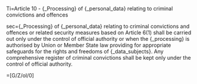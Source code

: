 Ti=Article 10 - {_Processing} of {_personal_data} relating to criminal convictions and offences

sec={_Processing} of {_personal_data} relating to criminal convictions and offences or related security measures based on Article 6(1) shall be carried out only under the control of official authority or when the {_processing} is authorised by Union or Member State law providing for appropriate safeguards for the rights and freedoms of {_data_subjects}. Any comprehensive register of criminal convictions shall be kept only under the control of official authority.

=[G/Z/ol/0]

